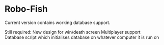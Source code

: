 # Robo-Fish
Current version contains working database support.

Still required:
New design for win/death screen
Multiplayer support
Database script which initialises database on whatever computer it is run on
